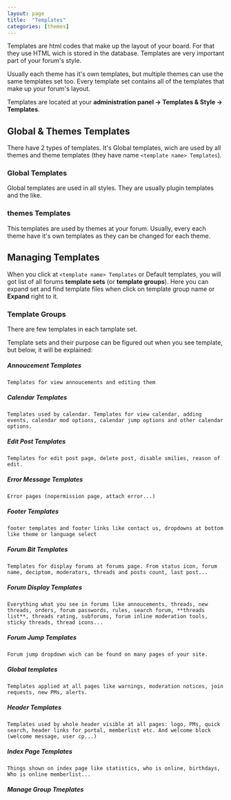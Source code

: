 ```yaml
---
layout: page
title:  "Templates"
categories: [themes]
---
```


Templates are html codes that make up the layout of your board. For that they use HTML wich is stored in the database. Templates are very important part of your forum's style.

Usually each theme has it's own templates, but multiple themes can use the same templates set too. Every template set contains all of the templates that make up your forum's layout.

Templates are located at your **administration panel -> Templates & Style -> Templates**.

## Global & Themes Templates

There have 2 types of templates. It's Global templates, wich are used by all themes and theme templates (they have name `<template name> Templates`).

### Global Templates

Global templates are used in all styles. They are usually plugin templates and the like.

### themes Templates

This templates are used by themes at your forum. Usually, every each theme have it's own templates as they can be changed for each theme.

## Managing Templates

When you click at `<template name> Templates` or Default templates, you will got list of all forums **template sets** (or **template groups**).
Here you can expand set and find template files when click on template group name or **Expand** right to it.

### Template Groups

There are few templates in each tamplate set.

Template sets and their purpose can be figured out when you see template, but below, it will be explained:

##### Annoucement Templates
    Templates for view annoucements and editing them
##### Calendar Templates
    Templates used by calendar. Templates for view calendar, adding events, calendar mod options, calendar jump options and other calendar options.
##### Edit Post Templates
    Templates for edit post page, delete post, disable smilies, reason of edit.
##### Error Message Templates
    Error pages (nopermission page, attach error...)
##### Footer Templates
    footer templates and footer links like contact us, dropdowns at bottom like theme or language select
##### Forum Bit Templates
    Templates for display forums at forums page. From status icon, forum name, deciptom, moderators, threads and posts count, last post...
##### Forum Display Templates
    Everything what you see in forums like annoucements, threads, new threads, orders, forum passwords, rules, search forum, **threads list**, threads rating, subforums, forum inline moderation tools, sticky threads, thread icons...
##### Forum Jump Templates
    Forum jump dropdown wich can be found on many pages of your site.
##### Global templates
    Templates applied at all pages like warnings, moderation notices, join requests, new PMs, alerts.
##### Header Templates
    Templates used by whole header visible at all pages: logo, PMs, quick search, header links for portal, memberlist etc. And welcome block (welcome message, user cp...)
##### Index Page Templates
    Things shown on index page like statistics, who is online, birthdays, Who is online memberlist...
##### Manage Group Tmeplates
